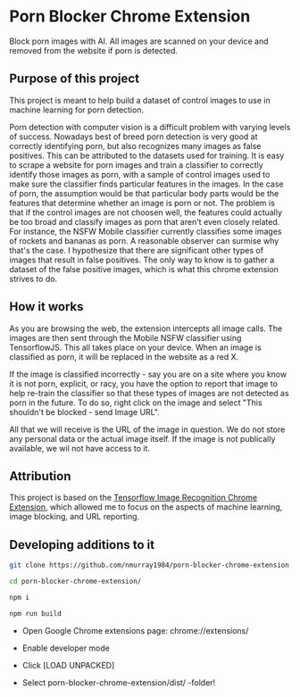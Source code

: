 # Porn Blocker Chrome Extension

Block porn images with AI. All images are scanned on your device and removed from the website if porn is detected.

## Purpose of this project

This project is meant to help build a dataset of control images to use in machine learning for porn detection.

Porn detection with computer vision is a difficult problem with varying levels of success. Nowadays best of breed porn detection is very good at correctly identifying porn, but also recognizes many images as false positives. This can be attributed to the datasets used for training. It is easy to scrape a website for porn images and train a classifier to correctly identify those images as porn, with a sample of control images used to make sure the classifier finds particular features in the images. In the case of porn, the assumption would be that particular body parts would be the features that determine whether an image is porn or not. The problem is that if the control images are not choosen well, the features could actually be too broad and classify images as porn that aren't even closely related. For instance, the NSFW Mobile classifier currently classifies some images of rockets and bananas as porn. A reasonable observer can surmise why that's the case. I hypothesize that there are significant other types of images that result in false positives. The only way to know is to gather a dataset of the false positive images, which is what this chrome extension strives to do.

## How it works

As you are browsing the web, the extension intercepts all image calls. The images are then sent through the Mobile NSFW classifier using TensorflowJS. This all takes place on your device. When an image is classified as porn, it will be replaced in the website as a red X.

If the image is classified incorrectly - say you are on a site where you know it is not porn, explicit, or racy, you have the option to report that image to help re-train the classifier so that these types of images are not detected as porn in the future. To do so, right click on the image and select "This shouldn't be blocked - send Image URL". 

All that we will receive is the URL of the image in question. We do not store any personal data or the actual image itself. If the image is not publically available, we wil not have access to it.

## Attribution

This project is based on the [Tensorflow Image Recognition Chrome Extension](https://github.com/JK0N/tensorflow-image-recognition-chrome-extension), which allowed me to focus on the aspects of machine learning, image blocking, and URL reporting. 


## Developing additions to it


```sh
git clone https://github.com/nmurray1984/porn-blocker-chrome-extension.git
```

```sh
cd porn-blocker-chrome-extension/
```

```sh
npm i
```

```sh
npm run build
```

- Open Google Chrome extensions page: chrome://extensions/

- Enable developer mode

- Click [LOAD UNPACKED]

- Select porn-blocker-chrome-extension/dist/ -folder!
